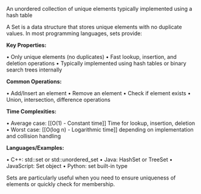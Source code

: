 An unordered collection of unique elements typically implemented using a hash table

A Set is a data structure that stores unique elements with no duplicate values. In most programming languages, sets provide:

**Key Properties:**

• Only unique elements (no duplicates)
• Fast lookup, insertion, and deletion operations
• Typically implemented using hash tables or binary search trees internally

**Common Operations:**

• Add/Insert an element
• Remove an element
• Check if element exists
• Union, intersection, difference operations

**Time Complexities:**

• Average case: [[O(1) - Constant time]] Time for lookup, insertion, deletion
• Worst case: [[O(log n) - Logarithmic time]] depending on implementation and collision handling

**Languages/Examples:**

• C++: std::set<int> or std::unordered_set<int>
• Java: HashSet<Integer> or TreeSet<Integer>
• JavaScript: Set object
• Python: set built-in type

Sets are particularly useful when you need to ensure uniqueness of elements or quickly check for membership.
